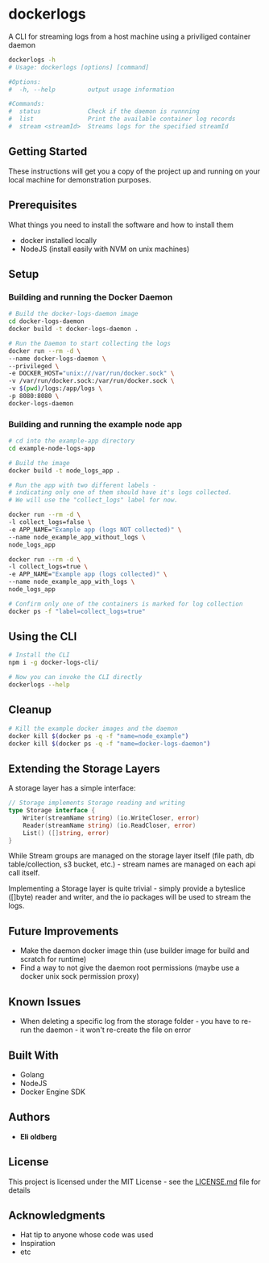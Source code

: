 # dockerlogs

A CLI for streaming logs from a host machine using a priviliged container daemon


```bash
dockerlogs -h
# Usage: dockerlogs [options] [command]

#Options:
#  -h, --help         output usage information

#Commands:
#  status             Check if the daemon is runnning
#  list               Print the available container log records
#  stream <streamId>  Streams logs for the specified streamId
```

## Getting Started
These instructions will get you a copy of the project up and running on your local machine for demonstration purposes.

## Prerequisites

What things you need to install the software and how to install them

* docker installed locally
* NodeJS (install easily with NVM on unix machines)

## Setup

### Building and running the Docker Daemon

```bash
# Build the docker-logs-daemon image
cd docker-logs-daemon
docker build -t docker-logs-daemon .

# Run the Daemon to start collecting the logs
docker run --rm -d \
--name docker-logs-daemon \
--privileged \
-e DOCKER_HOST="unix:///var/run/docker.sock" \
-v /var/run/docker.sock:/var/run/docker.sock \
-v $(pwd)/logs:/app/logs \
-p 8080:8080 \
docker-logs-daemon
```

### Building and running the example node app


```bash
# cd into the example-app directory
cd example-node-logs-app

# Build the image
docker build -t node_logs_app .

# Run the app with two different labels -
# indicating only one of them should have it's logs collected.
# We will use the "collect_logs" label for now.

docker run --rm -d \
-l collect_logs=false \
-e APP_NAME="Example app (logs NOT collected)" \
--name node_example_app_without_logs \
node_logs_app

docker run --rm -d \
-l collect_logs=true \
-e APP_NAME="Example app (logs collected)" \
--name node_example_app_with_logs \
node_logs_app

# Confirm only one of the containers is marked for log collection
docker ps -f "label=collect_logs=true"
```

## Using the CLI

```bash
# Install the CLI
npm i -g docker-logs-cli/

# Now you can invoke the CLI directly
dockerlogs --help
```

## Cleanup

```bash
# Kill the example docker images and the daemon
docker kill $(docker ps -q -f "name=node_example")
docker kill $(docker ps -q -f "name=docker-logs-daemon")
```

## Extending the Storage Layers
A storage layer has a simple interface:
```go
// Storage implements Storage reading and writing
type Storage interface {
	Writer(streamName string) (io.WriteCloser, error)
	Reader(streamName string) (io.ReadCloser, error)
	List() ([]string, error)
}
```
While Stream groups are managed on the storage layer itself (file path, db table/collection, s3 bucket, etc.) - 
stream names are managed on each api call itself.

Implementing a Storage layer is quite trivial - simply provide a byteslice ([]byte) reader and writer, and the io packages will be used to stream the logs.

## Future Improvements

* Make the daemon docker image thin (use builder image for build and scratch for runtime)
* Find a way to not give the daemon root permissions (maybe use a docker unix sock permission proxy)

## Known Issues

* When deleting a specific log from the storage folder - you have to re-run the daemon - it won't re-create the file on error

## Built With

* Golang
* NodeJS
* Docker Engine SDK

## Authors

* **Eli oldberg**

## License

This project is licensed under the MIT License - see the [LICENSE.md](LICENSE.md) file for details

## Acknowledgments

* Hat tip to anyone whose code was used
* Inspiration
* etc
